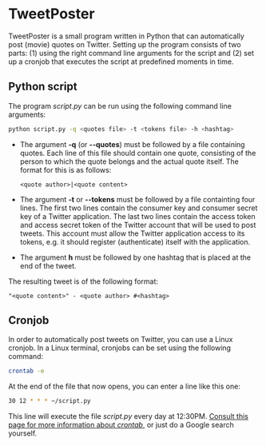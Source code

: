 # TweetPoster
TweetPoster is a small program written in Python that can automatically post (movie) quotes on Twitter. Setting up the program consists of two parts: (1) using the right command line arguments for the script and (2) set up a cronjob that executes the script at predefined moments in time.

## Python script
The program _script.py_ can be run using the following command line arguments:

```bash
python script.py -q <quotes file> -t <tokens file> -h <hashtag>
```

* The argument **-q** (or **--quotes**) must be followed by a file containing quotes. Each line of this file should contain one quote, consisting of the person to which the quote belongs and the actual quote itself. The format for this is as follows:

    ```
    <quote author>|<quote content>
    ```

* The argument **-t** or **--tokens** must be followed by a file containting four lines. The first two lines contain the consumer key and consumer secret key of a Twitter application. The last two lines contain the access token and access secret token of the Twitter account that will be used to post tweets. This account must allow the Twitter application access to its tokens, e.g. it should register (authenticate) itself with the application.
* The argument **h** must be followed by one hashtag that is placed at the end of the tweet.

The resulting tweet is of the following format:

```
"<quote content>" - <quote author> #<hashtag>
```

## Cronjob
In order to automatically post tweets on Twitter, you can use a Linux cronjob. In a Linux terminal, cronjobs can be set using the following command:

```bash
crontab -e
```

At the end of the file that now opens, you can enter a line like this one:

```bash
30 12 * * * ~/script.py
```

This line will execute the file _script.py_ every day at 12:30PM. [Consult this page for more information about _crontab_](http://ss64.com/bash/crontab.html), or just do a Google search yourself.
